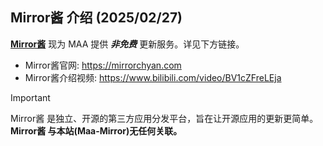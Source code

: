 ## **Mirror酱** 介绍 (2025/02/27)
**[Mirror酱](https://mirrorchyan.com)** 现为 MAA 提供 ***非免费*** 更新服务。详见下方链接。
- Mirror酱官网: https://mirrorchyan.com
- Mirror酱介绍视频: https://www.bilibili.com/video/BV1cZFreLEja

>[!IMPORTANT]
Mirror酱 是独立、开源的第三方应用分发平台，旨在让开源应用的更新更简单。
**Mirror酱 与本站(Maa-Mirror)无任何关联。**